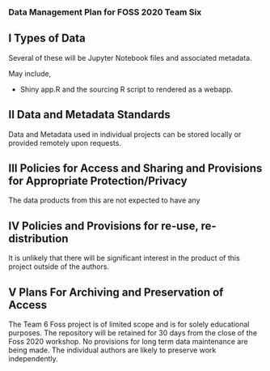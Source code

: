 ### Data Management Plan for FOSS 2020 Team Six


## I  Types of Data

Several of these will be Jupyter Notebook files and associated metadata.  

May include,
- Shiny app.R and the sourcing R script to rendered as a webapp.

  
  
## II  Data and Metadata Standards

Data and Metadata used in individual projects can be stored locally or provided remotely upon requests.

## III  Policies for Access and Sharing and Provisions for Appropriate Protection/Privacy

The data products from this are not expected to have any 

##  IV Policies and Provisions for re-use, re-distribution

It is unlikely that there will be significant interest in the product of this project outside of the authors. 

##  V  Plans For Archiving and Preservation of Access

The Team 6 Foss project is of limited scope and is for solely educational purposes.  The repository will be retained for 30 days from the close of the Foss 2020 workshop.  No provisions for long term data maintenance are being made.  The individual authors are likely to preserve work independently.  


